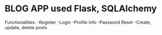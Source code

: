 # BLOG APP used Flask, SQLAlchemy

Functionalities:
    -Register
    -Login
    -Profile info
    -Password Reset
    -Create, update, delete posts